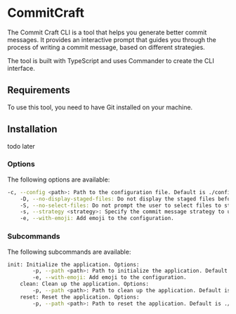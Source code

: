 # CommitCraft

The Commit Craft CLI is a tool that helps you generate better commit messages. It provides an interactive prompt that guides you through the process of writing a commit message, based on different strategies.

The tool is built with TypeScript and uses Commander to create the CLI interface.

## Requirements

To use this tool, you need to have Git installed on your machine.

## Installation

todo later

### Options

The following options are available:

```sh
-c, --config <path>: Path to the configuration file. Default is ./config.json.
    -D, --no-display-staged-files: Do not display the staged files before prompting for a commit message.
    -S, --no-select-files: Do not prompt the user to select files to stage before prompting for a commit message.
    -s, --strategy <strategy>: Specify the commit message strategy to use. The available options are red-green-refactor and conventional.
    -e, --with-emoji: Add emoji to the configuration.
```

### Subcommands

The following subcommands are available:

```sh
init: Initialize the application. Options:
        -p, --path <path>: Path to initialize the application. Default is ./config.json.
        -e, --with-emoji: Add emoji to the configuration.
    clean: Clean up the application. Options:
        -p, --path <path>: Path to clean up the application. Default is ./config.json.
    reset: Reset the application. Options:
        -p, --path <path>: Path to reset the application. Default is ./config.json.
```
